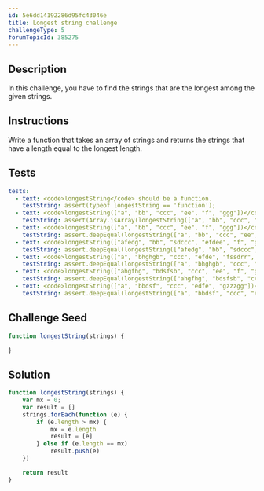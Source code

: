 ```yaml
---
id: 5e6dd14192286d95fc43046e
title: Longest string challenge
challengeType: 5
forumTopicId: 385275
---
```


## Description

<section id='description'>

In this challenge, you have to find the strings that are the longest among the given strings.

</section>

## Instructions

<section id='instructions'>

Write a function that takes an array of strings and returns the strings that have a length equal to the longest length.

</section>

## Tests

<section id='tests'>

```yml
tests:
  - text: <code>longestString</code> should be a function.
    testString: assert(typeof longestString == 'function');
  - text: <code>longestString(["a", "bb", "ccc", "ee", "f", "ggg"])</code> should return a array.
    testString: assert(Array.isArray(longestString(["a", "bb", "ccc", "ee", "f", "ggg"])));
  - text: <code>longestString(["a", "bb", "ccc", "ee", "f", "ggg"])</code> should return <code>["ccc", "ggg"]'</code>.
    testString: assert.deepEqual(longestString(["a", "bb", "ccc", "ee", "f", "ggg"]), ["ccc", "ggg"]);
  - text: <code>longestString(["afedg", "bb", "sdccc", "efdee", "f", "geegg"])</code> should return <code>["afedg", "sdccc", "efdee", "geegg"]</code>.
    testString: assert.deepEqual(longestString(["afedg", "bb", "sdccc", "efdee", "f", "geegg"]), ["afedg", "sdccc", "efdee", "geegg"]);
  - text: <code>longestString(["a", "bhghgb", "ccc", "efde", "fssdrr", "ggg"])</code> should return <code>["bhghgb", "fssdrr"]</code>.
    testString: assert.deepEqual(longestString(["a", "bhghgb", "ccc", "efde", "fssdrr", "ggg"]), ["bhghgb", "fssdrr"]);
  - text: <code>longestString(["ahgfhg", "bdsfsb", "ccc", "ee", "f", "ggdsfg"])</code> should return <code>["ahgfhg", "bdsfsb", "ggdsfg"]</code>.
    testString: assert.deepEqual(longestString(["ahgfhg", "bdsfsb", "ccc", "ee", "f", "ggdsfg"]), ["ahgfhg", "bdsfsb", "ggdsfg"]);
  - text: <code>longestString(["a", "bbdsf", "ccc", "edfe", "gzzzgg"])</code> should return <code>["gzzzgg"]</code>.
    testString: assert.deepEqual(longestString(["a", "bbdsf", "ccc", "edfe", "gzzzgg"]), ["gzzzgg"]);
```

</section>

## Challenge Seed

<section id='challengeSeed'>

<div id='js-seed'>

```js
function longestString(strings) {

}
```

</div>

</section>

## Solution

<section id='solution'>

```js
function longestString(strings) {
    var mx = 0;
    var result = []
    strings.forEach(function (e) {
        if (e.length > mx) {
            mx = e.length
            result = [e]
        } else if (e.length == mx)
            result.push(e)
    })

    return result
}
```

</section>
